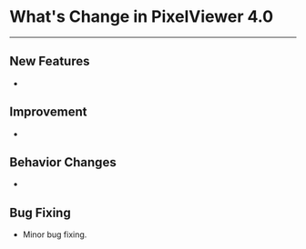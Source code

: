 ﻿# What's Change in PixelViewer 4.0
 ---

## New Features
+ 

## Improvement
+ 

## Behavior Changes
+ 

## Bug Fixing
+ Minor bug fixing.